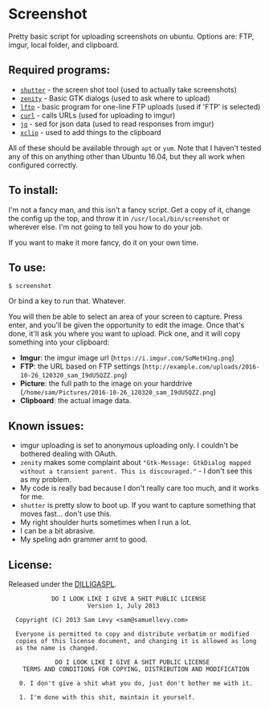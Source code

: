 # Screenshot

Pretty basic script for uploading screenshots on ubuntu. Options are: FTP, imgur, local folder, and clipboard.

## Required programs:

* [`shutter`](http://shutter-project.org/) - the screen shot tool (used to actually take screenshots)
* [`zenity`](https://help.gnome.org/users/zenity/stable/) - Basic GTK dialogs (used to ask where to upload)
* [`lftp`](https://lftp.yar.ru/) - basic program for one-line FTP uploads (used if 'FTP' is selected)
* [`curl`](https://curl.haxx.se/) - calls URLs (used for uploading to imgur)
* [`jq`](https://stedolan.github.io/jq/) - sed for json data (used to read responses from imgur)
* [`xclip`](https://linux.die.net/man/1/xclip) - used to add things to the clipboard

All of these should be available through `apt` or `yum`. Note that I haven't tested any of this on anything other than Ubuntu 16.04, but they all work when configured correctly.

## To install:

I'm not a fancy man, and this isn't a fancy script. Get a copy of it, change the config up the top, and throw it in `/usr/local/bin/screenshot` or wherever else. I'm not going to tell you how to do your job.

If you want to make it more fancy, do it on your own time.

## To use:

```
$ screenshot
```

Or bind a key to run that. Whatever.

You will then be able to select an area of your screen to capture. Press enter, and you'll be given the opportunity to edit the image. Once that's done, it'll ask you where you want to upload. Pick one, and it will copy something into your clipboard:

* **Imgur**: the imgur image url (`https://i.imgur.com/SoMetH1ng.png`)
* **FTP**: the URL based on FTP settings (`http://example.com/uploads/2016-10-26_120320_sam_I9dU5QZZ.png`)
* **Picture**: the full path to the image on your harddrive (`/home/sam/Pictures/2016-10-26_120320_sam_I9dU5QZZ.png`)
* **Clipboard**: the actual image data.

## Known issues:

* imgur uploading is set to anonymous uploading only. I couldn't be bothered dealing with OAuth.
* `zenity` makes some complaint about `"Gtk-Message: GtkDialog mapped without a transient parent. This is discouraged."` - I don't see this as my problem.
* My code is really bad because I don't really care too much, and it works for me.
* `shutter` is pretty slow to boot up. If you want to capture something that moves fast... don't use this.
* My right shoulder hurts sometimes when I run a lot.
* I can be a bit abrasive.
* My speling adn grammer arnt to good.

## License:

Released under the [DILLIGASPL](https://github.com/samlev/DILLIGASPL).

                DO I LOOK LIKE I GIVE A SHIT PUBLIC LICENSE 
                          Version 1, July 2013 
      
      Copyright (C) 2013 Sam Levy <sam@samuellevy.com> 
  
      Everyone is permitted to copy and distribute verbatim or modified 
      copies of this license document, and changing it is allowed as long 
      as the name is changed. 
  
                 DO I LOOK LIKE I GIVE A SHIT PUBLIC LICENSE 
        TERMS AND CONDITIONS FOR COPYING, DISTRIBUTION AND MODIFICATION 
      
       0. I don't give a shit what you do, just don't bother me with it.
  
       1. I'm done with this shit, maintain it yourself.
